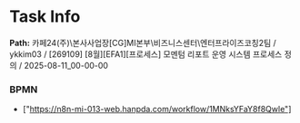 # Task Info

**Path:** 카페24(주)\본사사업장\[CG]MI본부\비즈니스센터\엔터프라이즈코칭2팀 / ykkim03 / [269109] [8월][EFA1][프로세스] 모멘텀 리포트 운영 시스템 프로세스 정의 / 2025-08-11_00-00-00

### BPMN
- ["https://n8n-mi-013-web.hanpda.com/workflow/1MNksYFaY8f8Qwle"]

